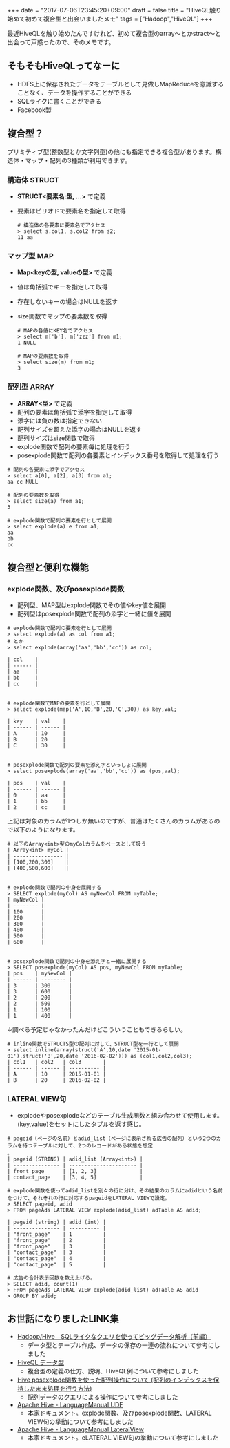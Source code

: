 +++
date = "2017-07-06T23:45:20+09:00"
draft = false
title = "HiveQL触り始めて初めて複合型と出会いましたメモ"
tags = ["Hadoop","HiveQL"]
+++

<!-- # HiveQL触り始めたら初めて構造体と出会いましたメモ -->
最近HiveQLを触り始めたんですけれど、初めて複合型のarray〜とかstract〜と出会って戸惑ったので、そのメモです。

## そもそもHiveQLってなーに
- HDFS上に保存されたデータをテーブルとして見做しMapReduceを意識することなく、データを操作することができる
- SQLライクに書くことができる
- Facebook製
<!-- - Pigで代替可能(こっちは今は亡きYahoo!製) -->

## 複合型？
プリミティブ型(整数型とか文字列型)の他にも指定できる複合型があります。構造体・マップ・配列の3種類が利用できます。

### 構造体 STRUCT
- **STRUCT<要素名:型, …>** で定義
- 要素はピリオドで要素名を指定して取得

    ```
    # 構造体の各要素に要素名でアクセス
    > select s.col1, s.col2 from s2;
    11 aa
    ```

### マップ型 MAP
- **Map\<keyの型, valueの型>** で定義
- 値は角括弧でキーを指定して取得
- 存在しないキーの場合はNULLを返す
- size関数でマップの要素数を取得

    ```
    # MAPの各値にKEY名でアクセス
    > select m['b'], m['zzz'] from m1;
    1 NULL

    # MAPの要素数を取得
    > select size(m) from m1;
    3
    ```

### 配列型 ARRAY
- **ARRAY<型>** で定義
- 配列の要素は角括弧で添字を指定して取得
- 添字には負の数は指定できない
- 配列サイズを超えた添字の場合はNULLを返す
- 配列サイズはsize関数で取得
- explode関数で配列の要素毎に処理を行う
- posexplode関数で配列の各要素とインデックス番号を取得して処理を行う

```
# 配列の各要素に添字でアクセス
> select a[0], a[2], a[3] from a1;
aa cc NULL

# 配列の要素数を取得
> select size(a) from a1;
3

# explode関数で配列の要素を行として展開
> select explode(a) e from a1;
aa
bb
cc

```

## 複合型と便利な機能

### explode関数、及びposexplode関数
- 配列型、MAP型はexplode関数でその値やkey値を展開
- 配列型はposexplode関数で配列の添字と一緒に値を展開


```
# explode関数で配列の要素を行として展開
> select explode(a) as col from a1;
# とか
> select explode(array('aa','bb','cc')) as col;

| col    |
| ------ |
| aa     |
| bb     |
| cc     |


# explode関数でMAPの要素を行として展開
> select explode(map('A',10,'B',20,'C',30)) as key,val;

| key    | val    |
| ------ | ------ |
| A      | 10     |
| B      | 20     |
| C      | 30     |


# posexplode関数で配列の要素を添え字といっしょに展開
> select posexplode(array('aa','bb','cc')) as (pos,val);

| pos    | val    |
| ------ | ------ |
| 0      | aa     |
| 1      | bb     |
| 2      | cc     |
```

上記は対象のカラムが1つしか無いのですが、普通はたくさんのカラムがあるので以下のようになります。

```
# 以下のArray<int>型のmyColカラムをベースとして扱う
| Array<int> myCol |
| ---------------- |
| [100,200,300]    |
| [400,500,600]    |


# explode関数で配列の中身を展開する
> SELECT explode(myCol) AS myNewCol FROM myTable;
| myNewCol |
| -------- |
| 100      |
| 200      |
| 300      |
| 400      |
| 500      |
| 600      |


# posexplode関数で配列の中身を添え字と一緒に展開する
> SELECT posexplode(myCol) AS pos, myNewCol FROM myTable;
| pos    | myNewCol |
| ------ | -------- |
| 3      | 300      |
| 3      | 600      |
| 2      | 200      |
| 2      | 500      |
| 1      | 100      |
| 1      | 400      |

```

↓調べる予定じゃなかったんだけどこういうこともできるらしい。

```
# inline関数でSTRUCTS型の配列に対して、STRUCT型を一行として展開
> select inline(array(struct('A',10,date '2015-01-01'),struct('B',20,date '2016-02-02'))) as (col1,col2,col3);
| col1   | col2   | col3       |
| ------ | ------ | ---------- |
| A      | 10     | 2015-01-01 |
| B      | 20     | 2016-02-02 |
```

### LATERAL VIEW句
- explodeやposexplodeなどのテーブル生成関数と組み合わせて使用します。(key,value)をセットにしたタプルを返す感じ。

```
# pageid（ページの名前）とadid_list（ページに表示される広告の配列）という2つのカラムを持つテーブルに対して、2つのレコードがある状態を想定
。
| pageid (STRING) | adid_list (Array<int>) |
| --------------- | ---------------------- |
| front_page      | [1, 2, 3]              |
| contact_page    | [3, 4, 5]              |

# explode関数を使ってadid_listを別々の行に分け、その結果のカラムにadidという名前をつけて、それぞれの行に対応するpageidをLATERAL VIEWで設定。
> SELECT pageid, adid
> FROM pageAds LATERAL VIEW explode(adid_list) adTable AS adid;

| pageid (string) | adid (int) |
| --------------- | ---------- |
| "front_page"    | 1          |
| "front_page"    | 2          |
| "front_page"    | 3          |
| "contact_page"  | 3          |
| "contact_page"  | 4          |
| "contact_page"  | 5          |

# 広告の合計表示回数を数え上げる。
> SELECT adid, count(1)
> FROM pageAds LATERAL VIEW explode(adid_list) adTable AS adid
> GROUP BY adid;

```

## お世話になりましたLINK集
- [Hadoop/Hive　SQLライクなクエリを使ってビッグデータ解析（前編）](http://labs.opentone.co.jp/?p=1860)
    - データ型とテーブル作成、データの保存の一連の流れについて参考にしました
- [HiveQL データ型](http://www.ne.jp/asahi/hishidama/home/tech/apache/hive/type.html)
    - 複合型の定義の仕方、説明、HiveQL例について参考にしました
- [Hive posexplode関数を使った配列操作について (配列のインデックスを保持したまま処理を行う方法)](http://kakts-tec.hatenablog.com/entry/2017/04/25/234644)
    - 配列データのクエリによる操作について参考にしました
- [Apache Hive - LanguageManual UDF](https://cwiki.apache.org/confluence/display/Hive/LanguageManual+UDF#LanguageManualUDF-explode)
    - 本家ドキュメント。explode関数、及びposexplode関数、LATERAL VIEW句の挙動について参考にしました
- [Apache Hive - LanguageManual LateralView](https://cwiki.apache.org/confluence/display/Hive/LanguageManual+LateralView)
    - 本家ドキュメント。eLATERAL VIEW句の挙動について参考にしました
